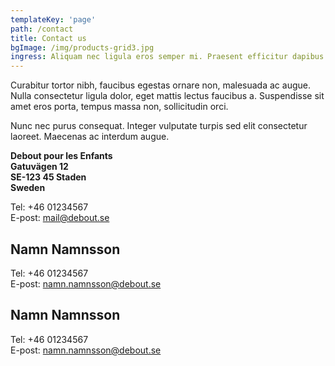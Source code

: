 ```yaml
---
templateKey: 'page'
path: /contact
title: Contact us
bgImage: /img/products-grid3.jpg
ingress: Aliquam nec ligula eros semper mi. Praesent efficitur dapibus diam ad est eget dapibus magna facilisis. 
---
```

Curabitur tortor nibh, faucibus egestas ornare non, malesuada ac augue. Nulla consectetur ligula dolor, eget mattis lectus faucibus a. Suspendisse sit amet eros porta, tempus massa non, sollicitudin orci.

Nunc nec purus consequat. Integer vulputate turpis sed elit consectetur laoreet. Maecenas ac interdum augue. 

**Debout pour les Enfants**  
**Gatuvägen 12**  
**SE-123 45 Staden**  
**Sweden**

Tel: +46 01234567  
E-post: mail@debout.se

## Namn Namnsson
Tel: +46 01234567  
E-post: namn.namnsson@debout.se

## Namn Namnsson
Tel: +46 01234567  
E-post: namn.namnsson@debout.se
